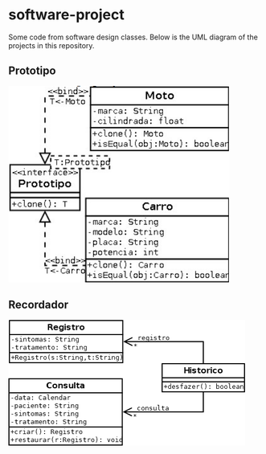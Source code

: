 # software-project
Some code from software design classes. Below is the UML diagram of the projects in this repository.

## Prototipo

<img src="img/prototipo.png"/>

## Recordador

<img src="img/recordador.png"/>

